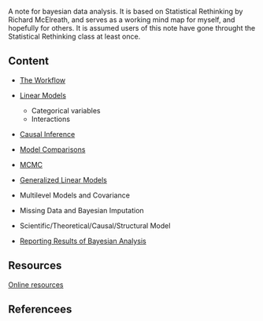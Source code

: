 A note for bayesian data analysis. It is based on Statistical Rethinking by Richard McElreath, and serves as a working mind map for myself, and hopefully for others. It is assumed users of this note have gone throught the Statistical Rethinking class at least once.

## Content

- [The Workflow](/notes/workflow.md)
- [Linear Models](/notes/linear_model.md)
    - Categorical variables
    - Interactions
- [Causal Inference](/notes/causal_inference.md)
- [Model Comparisons](/notes/model_comparison.md)
- [MCMC](/notes/mcmc.md)
- [Generalized Linear Models](/notes/generalized_linear_model.md)
- Multilevel Models and Covariance
- Missing Data and Bayesian Imputation
- Scientific/Theoretical/Causal/Structural Model

- [Reporting Results of Bayesian Analysis](/notes/reporting_result.md)


## Resources
[Online resources](./notes/online_resources.md)


## Referencees